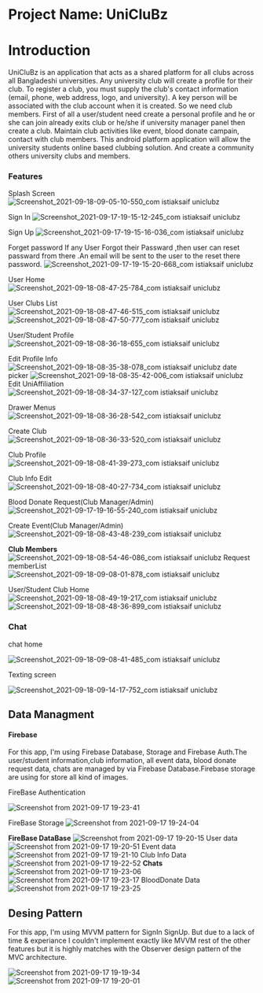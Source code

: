 <h1>Project Name: UniCluBz</h1>

<h1>Introduction</h1>

<p>UniCluBz is an application that acts as a shared platform for all clubs across all Bangladeshi universities. Any university club will create a profile for their club. To register a club, you must supply the club's contact information (email, phone, web address, logo, and university). A key person will be associated with the club account when it is created. 
So we need club members. First of all a user/student need create a personal profile and he or she can join already exits club or he/she if university manager panel then create a club. Maintain club activities like event, blood donate campain, contact with club members. This android platform application will allow the university students online based clubbing solution. And create a community others university clubs and members.</p>

<h3><strong>Features</strong></h3>

Splash Screen
![Screenshot_2021-09-18-09-05-10-550_com istiaksaif uniclubz](https://user-images.githubusercontent.com/74167381/133877596-a42a9829-2323-471f-96ce-7228958430ae.jpg)

Sign In
![Screenshot_2021-09-17-19-15-12-245_com istiaksaif uniclubz](https://user-images.githubusercontent.com/74167381/133792291-be997603-3b9a-4816-9d83-93227d210c4e.jpg)

Sign Up
![Screenshot_2021-09-17-19-15-16-036_com istiaksaif uniclubz](https://user-images.githubusercontent.com/74167381/133792344-2f57f886-31bb-49aa-b1ce-df7a8deb5622.jpg)

Forget password
If any User Forgot their Passward ,then user can reset passward from there .An email will be sent to the user to the reset there password.
![Screenshot_2021-09-17-19-15-20-668_com istiaksaif uniclubz](https://user-images.githubusercontent.com/74167381/133792456-77b6bd22-9ea2-4633-a575-683b4292928a.jpg)

User Home
![Screenshot_2021-09-18-08-47-25-784_com istiaksaif uniclubz](https://user-images.githubusercontent.com/74167381/133877697-f3cabf15-e637-4c9b-8339-388f922e669b.jpg)


User Clubs List
![Screenshot_2021-09-18-08-47-46-515_com istiaksaif uniclubz](https://user-images.githubusercontent.com/74167381/133877616-6989e373-b578-4277-ad28-1c39e4d042f8.jpg)
![Screenshot_2021-09-18-08-47-50-777_com istiaksaif uniclubz](https://user-images.githubusercontent.com/74167381/133877746-848ef190-a351-48ba-9aaf-b6a5533c717a.jpg)

User/Student Profile
![Screenshot_2021-09-18-08-36-18-655_com istiaksaif uniclubz](https://user-images.githubusercontent.com/74167381/133877819-b1012670-dc9a-4499-9a62-539192356c81.jpg)

Edit Profile Info
![Screenshot_2021-09-18-08-35-38-078_com istiaksaif uniclubz](https://user-images.githubusercontent.com/74167381/133877855-ddd24d74-6e1f-48e5-96ad-8ddaa77ea6ed.jpg)
date picker
![Screenshot_2021-09-18-08-35-42-006_com istiaksaif uniclubz](https://user-images.githubusercontent.com/74167381/133877866-346f98f2-9a9a-4cb4-b288-376fde224d46.jpg)
Edit UniAffiliation
![Screenshot_2021-09-18-08-34-37-127_com istiaksaif uniclubz](https://user-images.githubusercontent.com/74167381/133877852-a68ba6c1-0e64-4db7-8d6b-17628931b601.jpg)

Drawer Menus
![Screenshot_2021-09-18-08-36-28-542_com istiaksaif uniclubz](https://user-images.githubusercontent.com/74167381/133877911-162593ad-b1fd-4263-86cf-a8343bdc35d5.jpg)

Create Club
![Screenshot_2021-09-18-08-36-33-520_com istiaksaif uniclubz](https://user-images.githubusercontent.com/74167381/133877903-13e77f62-9943-43a9-aa29-5e098b1a5acc.jpg)

Club Profile
![Screenshot_2021-09-18-08-41-39-273_com istiaksaif uniclubz](https://user-images.githubusercontent.com/74167381/133878079-8551d717-19aa-403e-99ae-2abc87727eb8.jpg)

Club Info Edit
![Screenshot_2021-09-18-08-40-27-734_com istiaksaif uniclubz](https://user-images.githubusercontent.com/74167381/133878097-ca429008-efa7-490a-b58a-4e8863fcd2ab.jpg)


Blood Donate Request(Club Manager/Admin)
![Screenshot_2021-09-17-19-16-55-240_com istiaksaif uniclubz](https://user-images.githubusercontent.com/74167381/133802121-3a232f01-6b1e-433b-84a9-edcd524bc33c.jpg)

Create Event(Club Manager/Admin)
![Screenshot_2021-09-18-08-43-48-239_com istiaksaif uniclubz](https://user-images.githubusercontent.com/74167381/133878133-951649ca-7376-48b3-b59d-c7d72ae24cc8.jpg)

<strong>Club Members</strong>
![Screenshot_2021-09-18-08-54-46-086_com istiaksaif uniclubz](https://user-images.githubusercontent.com/74167381/133878160-f2ea83ca-078f-433f-8060-3956388066cf.jpg)
Request memberList
![Screenshot_2021-09-18-09-08-01-878_com istiaksaif uniclubz](https://user-images.githubusercontent.com/74167381/133878166-113cfde4-ee56-4121-aa13-3beed9b36bfe.jpg)

User/Student Club Home
![Screenshot_2021-09-18-08-49-19-217_com istiaksaif uniclubz](https://user-images.githubusercontent.com/74167381/133878294-e1964695-02ee-473b-9b3f-8ab149397542.jpg)
![Screenshot_2021-09-18-08-48-36-899_com istiaksaif uniclubz](https://user-images.githubusercontent.com/74167381/133878301-cf8a6dab-c447-487c-b831-5f790162c80d.jpg)

<h3>Chat</h3>
chat home

![Screenshot_2021-09-18-09-08-41-485_com istiaksaif uniclubz](https://user-images.githubusercontent.com/74167381/133878320-d3d37ded-962f-4e60-80c5-d875072aff94.jpg)

Texting screen

![Screenshot_2021-09-18-09-14-17-752_com istiaksaif uniclubz](https://user-images.githubusercontent.com/74167381/133878342-ba62c125-6b36-4ca2-8579-4e713fa8e77a.jpg)



<h2>Data Managment</h2>

<p><h4>Firebase</h4>For this app, I'm using Firebase Database, Storage and Firebase Auth.The user/student information,club information, all event data, blood donate request data, chats are managed by via Firebase Database.Firebase storage are using for store all kind of images.</p>
FireBase Authentication

![Screenshot from 2021-09-17 19-23-41](https://user-images.githubusercontent.com/74167381/133803382-177cf804-dc83-4cf4-89c5-86d35d3216da.png)

FireBase Storage
![Screenshot from 2021-09-17 19-24-04](https://user-images.githubusercontent.com/74167381/133803468-901c4210-e0ca-4105-afbe-3e4199e09884.png)

<strong>FireBase DataBase</strong>
![Screenshot from 2021-09-17 19-20-15](https://user-images.githubusercontent.com/74167381/133803632-8b02a845-5b8a-4a16-be88-01d3eecba586.png)
User data
![Screenshot from 2021-09-17 19-20-51](https://user-images.githubusercontent.com/74167381/133803654-12ab16f7-1e4e-452c-b088-262b94cbe9e6.png)
Event data
![Screenshot from 2021-09-17 19-21-10](https://user-images.githubusercontent.com/74167381/133803670-db5467db-d5c9-48b0-88ff-c7bcb24aa9da.png)
Club Info Data
![Screenshot from 2021-09-17 19-22-52](https://user-images.githubusercontent.com/74167381/133803679-96e08064-4ce9-44c5-a05d-02c7270143fa.png)
<strong>Chats</strong>
![Screenshot from 2021-09-17 19-23-06](https://user-images.githubusercontent.com/74167381/133803686-4a850b71-2a21-4b20-a033-b686600c0bcd.png)
![Screenshot from 2021-09-17 19-23-17](https://user-images.githubusercontent.com/74167381/133803692-94f8e76f-a5d4-48ea-8e64-6616baf3f3a1.png)
BloodDonate Data
![Screenshot from 2021-09-17 19-23-25](https://user-images.githubusercontent.com/74167381/133803703-414f70d7-fa99-4df2-a6ea-0542d4fd932b.png)

<h2>Desing Pattern</h2>
For this app, I'm using MVVM pattern for SignIn SignUp. But due to a lack of time & experiance I couldn't implement exactly like MVVM rest of the other features but it is highly matches with the Observer design pattern of the MVC architecture.

![Screenshot from 2021-09-17 19-19-34](https://user-images.githubusercontent.com/74167381/133807239-1411b066-ad1c-446e-9a12-1b457351ac84.png)
![Screenshot from 2021-09-17 19-20-01](https://user-images.githubusercontent.com/74167381/133807254-f47ec09f-0021-441a-82f2-ee644634ed82.png)








